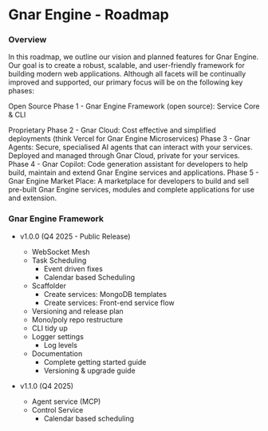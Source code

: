 # Gnar Engine - Roadmap

### Overview

In this roadmap, we outline our vision and planned features for Gnar Engine. Our goal is to create a robust, scalable, and user-friendly framework for building modern web applications. Although all facets will be continually improved and supported, our primary focus will be on the following key phases:

Open Source
    Phase 1 - Gnar Engine Framework (open source): Service Core & CLI

Proprietary
    Phase 2 - Gnar Cloud: Cost effective and simplified deployments (think Vercel for Gnar Engine Microservices)
    Phase 3 - Gnar Agents: Secure, specialised AI agents that can interact with your services. Deployed and managed through Gnar Cloud, private for your services.
    Phase 4 - Gnar Copilot: Code generation assistant for developers to help build, maintain and extend Gnar Engine services and applications.
    Phase 5 - Gnar Engine Market Place: A marketplace for developers to build and sell pre-built Gnar Engine services, modules and complete  applications for use and extension.

### Gnar Engine Framework

- v1.0.0 (Q4 2025 - Public Release)
    - WebSocket Mesh 
    - Task Scheduling
        - Event driven fixes
        - Calendar based Scheduling
    - Scaffolder
        - Create services: MongoDB templates
        - Create services: Front-end service flow
    - Versioning and release plan
    - Mono/poly repo restructure
    - CLI tidy up
    - Logger settings
        - Log levels
    - Documentation
        - Complete getting started guide
        - Versioning & upgrade guide

- v1.1.0 (Q4 2025)
    - Agent service (MCP)
    - Control Service
        - Calendar based scheduling


